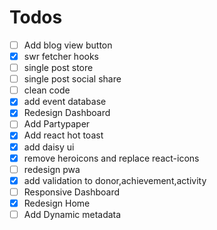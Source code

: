 # Todos

- [ ] Add blog view button
- [x] swr fetcher hooks
- [ ] single post store
- [ ] single post social share
- [ ] clean code
- [x] add event database
- [x] Redesign Dashboard
- [ ] Add Partypaper
- [x] Add react hot toast
- [x] add daisy ui
- [x] remove heroicons and replace react-icons
- [ ] redesign pwa
- [x] add validation to donor,achievement,activity
- [ ] Responsive Dashboard
- [x] Redesign Home
- [ ] Add Dynamic metadata
